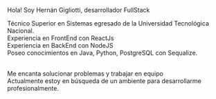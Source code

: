 Hola! Soy Hernán Gigliotti, desarrollador FullStack

Técnico Superior en Sistemas egresado de la Universidad Tecnológica Nacional. <br>
Experiencia en FrontEnd con ReactJs <br>
Experiencia en BackEnd con NodeJS <br>
Poseo conocimientos en Java, Python, PostgreSQL con Sequalize. <br>
<br>

Me encanta solucionar problemas y trabajar en equipo <br>
Actualmente estoy en búsqueda de un ambiente para desarrollarme profesionalmente.


<!---
gigliotti/gigliotti is a ✨ special ✨ repository because its `README.md` (this file) appears on your GitHub profile.
You can click the Preview link to take a look at your changes.
--->

